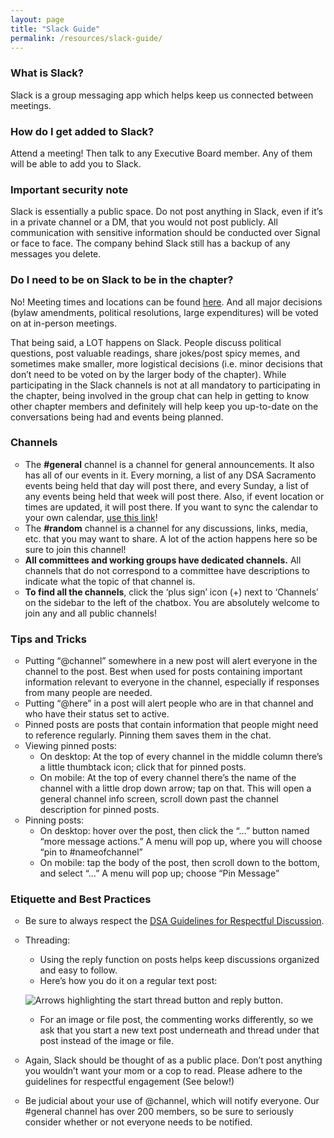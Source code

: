 ```yaml
---
layout: page
title: "Slack Guide"
permalink: /resources/slack-guide/
---
```

<style>ul {list-style: circle} </style>
### What is Slack?

Slack is a group messaging app which helps keep us connected between meetings.

### How do I get added to Slack?

Attend a meeting! Then talk to any Executive Board member. Any of them will be able to add you to Slack.

### Important security note

Slack is essentially a public space. Do not post anything in Slack, even if it’s in a private channel or a DM, that you would not post publicly. All communication with sensitive information should be conducted over Signal or face to face. The company behind Slack still has a backup of any messages you delete.

### Do I need to be on Slack to be in the chapter?

No! Meeting times and locations can be found [here](/calendar). And all major decisions (bylaw amendments, political resolutions, large expenditures) will be voted on at in-person meetings.

That being said, a LOT happens on Slack. People discuss political questions, post valuable readings, share jokes/post spicy memes, and sometimes make smaller, more logistical decisions (i.e. minor decisions that don’t need to be voted on by the larger body of the chapter). While participating in the Slack channels is not at all mandatory to participating in the chapter, being involved in the group chat can help in getting to know other chapter members and definitely will help keep you up-to-date on the conversations being had and events being planned.

### Channels

- The **#general** channel is a channel for general announcements. It also has all of our events in it. Every morning, a list of any DSA Sacramento events being held that day will post there, and every Sunday, a list of any events being held that week will post there. Also, if event location or times are updated, it will post there. If you want to sync the calendar to your own calendar, [use this link](https://calendar.google.com/calendar/b/2?cid=ZHNhc2FjcmFtZW50b0BnbWFpbC5jb20)!
- The **#random** channel is a channel for any discussions, links, media, etc. that you may want to share. A lot of the action happens here so be sure to join this channel!
- **All committees and working groups have dedicated channels.** All channels that do not correspond to a committee have descriptions to indicate what the topic of that channel is.
- **To find all the channels**, click the ‘plus sign’ icon (+) next to ‘Channels’ on the sidebar to the left of the chatbox. You are absolutely welcome to join any and all public channels!

### Tips and Tricks
- Putting “@channel” somewhere in a new post will alert everyone in the channel to the post. Best when used for posts containing important information relevant to everyone in the channel, especially if responses from many people are needed.
- Putting “@here” in a post will alert people who are in that channel and who have their status set to active.
- Pinned posts are posts that contain information that people might need to reference regularly. Pinning them saves them in the chat.
- Viewing pinned posts:
  - On desktop: At the top of every channel in the middle column there’s a little thumbtack icon; click that for pinned posts.
  - On mobile: At the top of every channel there’s the name of the channel with a little drop down arrow; tap on that. This will open a general channel info screen, scroll down past the channel description for pinned posts. 
- Pinning posts:
  - On desktop: hover over the post, then click the “…” button named “more message actions.” A menu will pop up, where you will choose “pin to #nameofchannel”
  - On mobile: tap the body of the post, then scroll down to the bottom, and select “…” A menu will pop up; choose “Pin Message”

### Etiquette and Best Practices

- Be sure to always respect the [DSA Guidelines for Respectful Discussion](/resources/respectful-discussion/).
- Threading:
  - Using the reply function on posts helps keep discussions organized and easy to follow.
  - Here’s how you do it on a regular text post:

  ![Arrows highlighting the start thread button and reply button.](http://dsaneworleans.org/wp-content/uploads/2018/08/threading.png)

  - For an image or file post, the commenting works differently, so we ask that you start a new text post underneath and thread under that post instead of the image or file.
- Again, Slack should be thought of as a public place. Don’t post anything you wouldn’t want your mom or a cop to read. Please adhere to the guidelines for respectful engagement (See below!)
- Be judicial about your use of @channel, which will notify everyone. Our #general channel has over 200 members, so be sure to seriously consider whether or not everyone needs to be notified.
